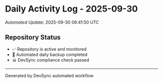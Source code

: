 # Daily Activity Log - 2025-09-30

*Automated Update:* 2025-09-30 09:41:50 UTC

## Repository Status
- ✅ Repository is active and monitored
- 🔄 Automated daily backup completed
- 📊 DevSync compliance check passed

---
Generated by DevSync automated workflow
